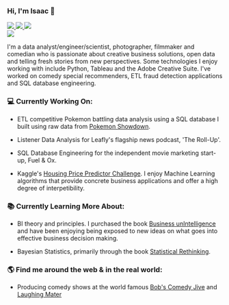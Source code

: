 ### Hi, I'm Isaac 👋

 <!-- LinkedIn Contact -->
  <a href="https://www.linkedin.com/in/isaac-campbell-smith" target="_blank">
    <img src="https://img.shields.io/badge/-ISAAC%20CAMPBELL--SMITH-blue?style=for-the-badge&logo=Linkedin&logoColor=white"/>
  </a>
  
<!-- Email -->
  <a href="mailto:icampsmith@gmail.com">
    <img src="https://img.shields.io/badge/EMAIL-icampsmith@gmail.com-20b2aa?style=for-the-badge"/>
  </a>
  
<!-- Website -->
  <a href="http://icampsmith.com" target="_blank">
    <img src="https://img.shields.io/badge/creative%20portfolio-icampsmith.com-yellow?style=for-the-badge"/>
  </a>
  
<br>

<!-- Website -->
  <a href="http://icampsmith.com" target="_blank">
    <img src="https://img.shields.io/badge/creative%20portfolio-icampsmith.com-yellow?style=for-the-badge"/>
  </a>

<p>
I'm a data analyst/engineer/scientist, photographer, filmmaker and comedian who is passionate about creative business solutions, open data and telling fresh stories from new perspectives. Some technologies I enjoy working with include Python, Tableau and the Adobe Creative Suite. I've worked on comedy special recommenders, ETL fraud detection applications and SQL database engineering. </p>

### 💻 Currently Working On:

* ETL competitive Pokemon battling data analysis using a SQL database I built using raw data from [Pokemon Showdown](https://play.pokemonshowdown.com/). 

* Listener Data Analysis for Leafly's flagship news podcast, 'The Roll-Up'.

* SQL Database Engineering for the independent movie marketing start-up, Fuel & Ox.

* Kaggle's [Housing Price Predictor Challenge](https://www.kaggle.com/c/house-prices-advanced-regression-techniques). I enjoy Machine Learning algorithms that provide concrete business applications and offer a high degree of interpetibility.

### 📚 Currently Learning More About:

* BI theory and principles. I purchased the book [Business unIntelligence](https://www.goodreads.com/book/show/18230651-business-unintelligence) and have been enjoying being exposed to new ideas on what goes into effective business decision making. 

* Bayesian Statistics, primarily through the book [Statistical Rethinking](https://www.routledge.com/Statistical-Rethinking-A-Bayesian-Course-with-Examples-in-R-and-STAN/McElreath/p/book/9780367139919).

### 🌎 Find me around the web & in the real world:

- Producing comedy shows at the world famous <a href="https://www.facebook.com/BobsComedyJive">Bob's Comedy Jive</a> and <a href="https://www.facebook.com/laughingmater">Laughing Mater</a>
